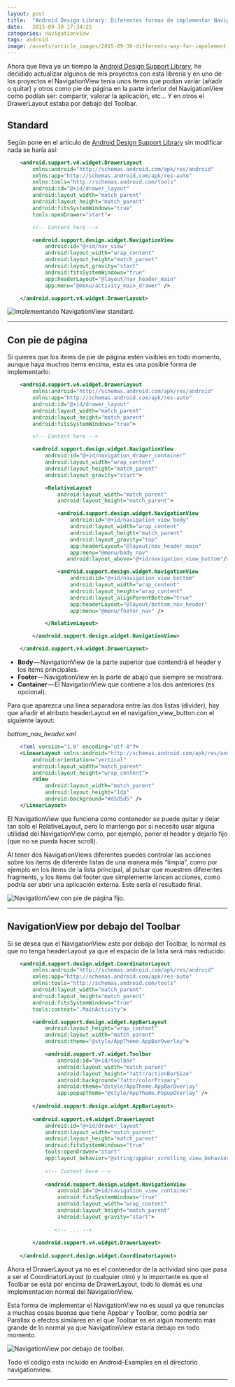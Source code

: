 ```yaml
---
layout: post
title:  "Android Design Library: Diferentes formas de implementar NavigationView y DrawableLayout"
date:   2015-09-30 17:34:25
categories: navigationview
tags: android
image: /assets/article_images/2015-09-30-differents-way-for-impelement-navigationview/desktop.JPG
---
```


Ahora que lleva ya un tiempo la [Android Design Support Library](http://android-developers.blogspot.com.es/2015/05/android-design-support-library.html), he decidido actualizar algunos de mis proyectos con esta librería y en uno de los proyectos el NavigationView tenia unos items que podían variar (añadir o quitar) y otros como pie de página en la parte inferior del NavigationView como podían ser: compartir, valorar la aplicación, etc… Y en otros el DrawerLayout estaba por debajo del Toolbar.


Standard
--------

Según pone en el articulo de [Android Design Support Library](http://android-developers.blogspot.com.es/2015/05/android-design-support-library.html) sin modificar nada se haría así:


```xml
    <android.support.v4.widget.DrawerLayout
        xmlns:android="http://schemas.android.com/apk/res/android"
        xmlns:app="http://schemas.android.com/apk/res-auto"
        xmlns:tools="http://schemas.android.com/tools"
        android:id="@+id/drawer_layout"
        android:layout_width="match_parent"
        android:layout_height="match_parent"
        android:fitsSystemWindows="true"
        tools:openDrawer="start">

        <!-- Content here -->

        <android.support.design.widget.NavigationView
            android:id="@+id/nav_view"
            android:layout_width="wrap_content"
            android:layout_height="match_parent"
            android:layout_gravity="start"
            android:fitsSystemWindows="true"
            app:headerLayout="@layout/nav_header_main"
            app:menu="@menu/activity_main_drawer" />

    </android.support.v4.widget.DrawerLayout>
```

![Implementando NavigationView standard.](https://cdn-images-1.medium.com/max/1600/1*mgbxAxAV_FRTzcFouk7j-g.gif)

----------

Con pie de página
-----------------

Si quieres que los items de pie de página estén visibles en todo momento, aunque haya muchos items encima, esta es una posible forma de implementarlo:

```xml
    <android.support.v4.widget.DrawerLayout
        xmlns:android="http://schemas.android.com/apk/res/android"
        xmlns:app="http://schemas.android.com/apk/res-auto"
        android:id="@+id/drawer_layout"
        android:layout_width="match_parent"
        android:layout_height="match_parent"
        android:fitsSystemWindows="true">

        <!-- Content here -->

        <android.support.design.widget.NavigationView
            android:id="@+id/navigation_drawer_container"
            android:layout_width="wrap_content"
            android:layout_height="match_parent"
            android:layout_gravity="start">

            <RelativeLayout
                android:layout_width="match_parent"
                android:layout_height="match_parent">

                <android.support.design.widget.NavigationView
                    android:id="@+id/navigation_view_body"
                    android:layout_width="wrap_content"
                    android:layout_height="match_parent"
                    android:layout_gravity="top"
                    app:headerLayout="@layout/nav_header_main"
                    app:menu="@menu/body_nav"
                   android:layout_above="@+id/navigation_view_bottom"/>

                <android.support.design.widget.NavigationView
                    android:id="@+id/navigation_view_bottom"
                    android:layout_width="wrap_content"
                    android:layout_height="wrap_content"
                    android:layout_alignParentBottom="true"
                    app:headerLayout="@layout/bottom_nav_header"
                    app:menu="@menu/footer_nav" />

            </RelativeLayout>

        </android.support.design.widget.NavigationView>

    </android.support.v4.widget.DrawerLayout>
```


 - **Body** — NavigationView de la parte superior que contendrá el header y los items principales.
 - **Footer** — NavigationView en la parte de abajo que siempre se mostrará.
 - **Container** — El NavigationView que contiene a los dos anteriores (es opcional).

Para que aparezca una linea separadora entre las dos listas (divider), hay que añadir el atributo headerLayout en el navigation_view_button con el siguiente layout:

*bottom\_nav\_header.xml*

```xml
    <?xml version="1.0" encoding="utf-8"?>
    <LinearLayout xmlns:android="http://schemas.android.com/apk/res/android"
        android:orientation="vertical"
        android:layout_width="match_parent"
        android:layout_height="wrap_content">
        <View
            android:layout_width="match_parent"
            android:layout_height="1dp"
            android:background="#d5d5d5" />  
    </LinearLayout>
```


El NavigationView que funciona como contenedor se puede quitar y dejar tan solo el RelativeLayout, pero lo mantengo por si necesito usar alguna utilidad del NavigationView como, por ejemplo, poner el header y dejarlo fijo (que no se pueda hacer scroll).

Al tener dos NavigationViews diferentes puedes controlar las acciones sobre los items de diferente listas de una manera más “limpia”, como por ejemplo en los items de la lista principal, al pulsar que muestren diferentes fragments, y los items del footer que simplemente lancen acciones, como podría ser abrir una aplicación externa.
Este sería el resultado final.

![NavigationView con pie de página fijo.](https://cdn-images-1.medium.com/max/1600/1*G52oJ8FMY_YuNEl7n4PkIg.gif)

----------

NavigationView por debajo del Toolbar
-------------------------------------

Si se desea que el NavigationView este por debajo del Toolbar, lo normal es que no tenga headerLayout ya que el espacio de la lista será más reducido:

```xml
    <android.support.design.widget.CoordinatorLayout
        xmlns:android="http://schemas.android.com/apk/res/android"
        xmlns:app="http://schemas.android.com/apk/res-auto"
        xmlns:tools="http://schemas.android.com/tools"
        android:layout_width="match_parent"
        android:layout_height="match_parent"
        android:fitsSystemWindows="true"
        tools:context=".MainActivity">

        <android.support.design.widget.AppBarLayout
            android:layout_height="wrap_content"
            android:layout_width="match_parent"
            android:theme="@style/AppTheme.AppBarOverlay">

            <android.support.v7.widget.Toolbar
                android:id="@+id/toolbar"
                android:layout_width="match_parent"
                android:layout_height="?attr/actionBarSize"
                android:background="?attr/colorPrimary"
                android:theme="@style/AppTheme.AppBarOverlay"
                app:popupTheme="@style/AppTheme.PopupOverlay" />
    
        </android.support.design.widget.AppBarLayout>
    
        <android.support.v4.widget.DrawerLayout
            android:id="@+id/drawer_layout"
            android:layout_width="match_parent"
            android:layout_height="match_parent"
            android:fitsSystemWindows="true"
            tools:openDrawer="start"
            app:layout_behavior="@string/appbar_scrolling_view_behavior">
    
            <!-- Content here -->
    
            <android.support.design.widget.NavigationView
                android:id="@+id/navigation_view_container"
                android:fitsSystemWindows="true"
                android:layout_width="wrap_content"
                android:layout_height="match_parent"
                android:layout_gravity="start">
    
               <!-- ... -->
    
        </android.support.v4.widget.DrawerLayout>
    
    </android.support.design.widget.CoordinatorLayout>
```

Ahora el DrawerLayout ya no es el contenedor de la actividad sino que pasa a ser el CoordinatorLayout (o cualquier otro) y lo importante es que el Toolbar se está por encima de DrawerLayout, todo lo demás es una implementación normal del NavigationView.

Esta forma de implementar el NavigationView no es usual ya que renuncias a muchas cosas buenas que tiene Appbar y Toolbar, como podría ser Parallax o efectos similares en el que Toolbar es en algún momento más grande de lo normal ya que NavigationView estaría debajo en todo momento.

![NavigationView por debajo de toolbar.](https://cdn-images-1.medium.com/max/1600/1*_ySVKSkuQaenJ7QT4X5ZJw.gif)

Todo el código esta incluido en Android-Examples en el directorio navigationview.

----------
